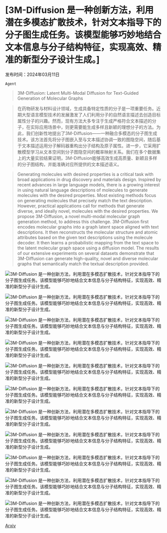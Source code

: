 # [3M-Diffusion 是一种创新方法，利用潜在多模态扩散技术，针对文本指导下的分子图生成任务。该模型能够巧妙地结合文本信息与分子结构特征，实现高效、精准的新型分子设计生成。]

发布时间：2024年03月11日

`Agent`

> 3M-Diffusion: Latent Multi-Modal Diffusion for Text-Guided Generation of Molecular Graphs

> 在药物研发与材料设计领域，生成具备特定性质的分子是一项重要任务。近期大型语言模型技术的发展激发了人们利用分子的自然语言描述去创造目标属性分子的兴趣。然而，现有方法大多专注于生成严格符合文本描述的分子，在实际应用场景中，则更需要能生成多样且新颖的理想分子的方法。为此，我们创新性地提出了3M-Diffusion——一种融合多模态的分子图生成技术。该方法首先将分子图嵌入至与文本描述协调一致的图隐空间，随后基于文本描述运用分子解码器重构出分子结构及原子属性。进一步，它采用扩散模型学习从文本空间到分子图隐空间的概率映射关系。我们在多个数据集上的大量实验结果证明，3M-Diffusion能够高效生成高质量、新颖且多样的分子图结构，并能准确对应所提供的文本描述语义。

> Generating molecules with desired properties is a critical task with broad applications in drug discovery and materials design. Inspired by recent advances in large language models, there is a growing interest in using natural language descriptions of molecules to generate molecules with the desired properties. Most existing methods focus on generating molecules that precisely match the text description. However, practical applications call for methods that generate diverse, and ideally novel, molecules with the desired properties. We propose 3M-Diffusion, a novel multi-modal molecular graph generation method, to address this challenge. 3M-Diffusion first encodes molecular graphs into a graph latent space aligned with text descriptions. It then reconstructs the molecular structure and atomic attributes based on the given text descriptions using the molecule decoder. It then learns a probabilistic mapping from the text space to the latent molecular graph space using a diffusion model. The results of our extensive experiments on several datasets demonstrate that 3M-Diffusion can generate high-quality, novel and diverse molecular graphs that semantically match the textual description provided.

![3M-Diffusion 是一种创新方法，利用潜在多模态扩散技术，针对文本指导下的分子图生成任务。该模型能够巧妙地结合文本信息与分子结构特征，实现高效、精准的新型分子设计生成。](../../../paper_images/2403.07179/x1.png)

![3M-Diffusion 是一种创新方法，利用潜在多模态扩散技术，针对文本指导下的分子图生成任务。该模型能够巧妙地结合文本信息与分子结构特征，实现高效、精准的新型分子设计生成。](../../../paper_images/2403.07179/x2.png)

![3M-Diffusion 是一种创新方法，利用潜在多模态扩散技术，针对文本指导下的分子图生成任务。该模型能够巧妙地结合文本信息与分子结构特征，实现高效、精准的新型分子设计生成。](../../../paper_images/2403.07179/x3.png)

![3M-Diffusion 是一种创新方法，利用潜在多模态扩散技术，针对文本指导下的分子图生成任务。该模型能够巧妙地结合文本信息与分子结构特征，实现高效、精准的新型分子设计生成。](../../../paper_images/2403.07179/x4.png)

![3M-Diffusion 是一种创新方法，利用潜在多模态扩散技术，针对文本指导下的分子图生成任务。该模型能够巧妙地结合文本信息与分子结构特征，实现高效、精准的新型分子设计生成。](../../../paper_images/2403.07179/x5.png)

![3M-Diffusion 是一种创新方法，利用潜在多模态扩散技术，针对文本指导下的分子图生成任务。该模型能够巧妙地结合文本信息与分子结构特征，实现高效、精准的新型分子设计生成。](../../../paper_images/2403.07179/x6.png)

![3M-Diffusion 是一种创新方法，利用潜在多模态扩散技术，针对文本指导下的分子图生成任务。该模型能够巧妙地结合文本信息与分子结构特征，实现高效、精准的新型分子设计生成。](../../../paper_images/2403.07179/x7.png)

![3M-Diffusion 是一种创新方法，利用潜在多模态扩散技术，针对文本指导下的分子图生成任务。该模型能够巧妙地结合文本信息与分子结构特征，实现高效、精准的新型分子设计生成。](../../../paper_images/2403.07179/x8.png)

![3M-Diffusion 是一种创新方法，利用潜在多模态扩散技术，针对文本指导下的分子图生成任务。该模型能够巧妙地结合文本信息与分子结构特征，实现高效、精准的新型分子设计生成。](../../../paper_images/2403.07179/x9.png)

![3M-Diffusion 是一种创新方法，利用潜在多模态扩散技术，针对文本指导下的分子图生成任务。该模型能够巧妙地结合文本信息与分子结构特征，实现高效、精准的新型分子设计生成。](../../../paper_images/2403.07179/x10.png)

![3M-Diffusion 是一种创新方法，利用潜在多模态扩散技术，针对文本指导下的分子图生成任务。该模型能够巧妙地结合文本信息与分子结构特征，实现高效、精准的新型分子设计生成。](../../../paper_images/2403.07179/x11.png)

[Arxiv](https://arxiv.org/abs/2403.07179)